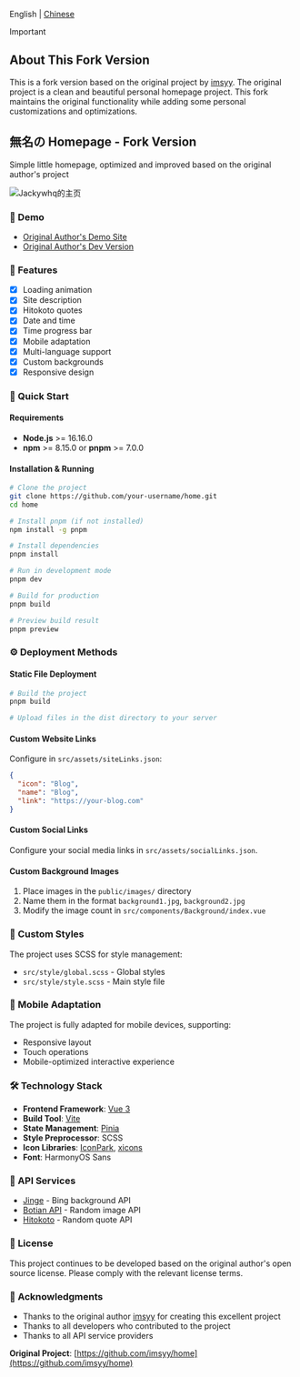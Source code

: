 English | [Chinese](./README.md)

> [!IMPORTANT]
> ## About This Fork Version
> This is a fork version based on the original project by [imsyy](https://github.com/imsyy/home). The original project is a clean and beautiful personal homepage project. This fork maintains the original functionality while adding some personal customizations and optimizations.
>

<p>
<strong><h2>無名の Homepage - Fork Version</h2></strong>
Simple little homepage, optimized and improved based on the original author's project
</p>

![Jackywhq的主页](/screenshots/home.png)

### 👀 Demo
- [Original Author's Demo Site](https://www.imsyy.top)
- [Original Author's Dev Version](https://home-imsyy.vercel.app)

### 🎉 Features

- [x] Loading animation
- [x] Site description
- [x] Hitokoto quotes
- [x] Date and time
- [x] Time progress bar
- [x] Mobile adaptation
- [x] Multi-language support
- [x] Custom backgrounds
- [x] Responsive design

### 🚀 Quick Start

#### Requirements

- **Node.js** >= 16.16.0
- **npm** >= 8.15.0 or **pnpm** >= 7.0.0

#### Installation & Running

```bash
# Clone the project
git clone https://github.com/your-username/home.git
cd home

# Install pnpm (if not installed)
npm install -g pnpm

# Install dependencies
pnpm install

# Run in development mode
pnpm dev

# Build for production
pnpm build

# Preview build result
pnpm preview
```

### ⚙️ Deployment Methods
#### Static File Deployment

```bash
# Build the project
pnpm build

# Upload files in the dist directory to your server
```

#### Custom Website Links

Configure in `src/assets/siteLinks.json`:

```json
{
  "icon": "Blog",
  "name": "Blog",
  "link": "https://your-blog.com"
}
```

#### Custom Social Links

Configure your social media links in `src/assets/socialLinks.json`.

#### Custom Background Images

1. Place images in the `public/images/` directory
2. Name them in the format `background1.jpg`, `background2.jpg`
3. Modify the image count in `src/components/Background/index.vue`



### 🎨 Custom Styles

The project uses SCSS for style management:

- `src/style/global.scss` - Global styles
- `src/style/style.scss` - Main style file

### 📱 Mobile Adaptation

The project is fully adapted for mobile devices, supporting:

- Responsive layout
- Touch operations
- Mobile-optimized interactive experience

### 🛠️ Technology Stack

- **Frontend Framework**: [Vue 3](https://vuejs.org/)
- **Build Tool**: [Vite](https://vitejs.dev/)
- **State Management**: [Pinia](https://pinia.vuejs.org/)
- **Style Preprocessor**: SCSS
- **Icon Libraries**: [IconPark](https://iconpark.oceanengine.com/), [xicons](https://xicons.org/)
- **Font**: HarmonyOS Sans

### 📡 API Services

- [Jinge](https://api.dujin.org/) - Bing background API
- [Botian API](https://api.btstu.cn/) - Random image API
- [Hitokoto](https://hitokoto.cn/) - Random quote API



### 📄 License

This project continues to be developed based on the original author's open source license. Please comply with the relevant license terms.

### 🙏 Acknowledgments

- Thanks to the original author [imsyy](https://github.com/imsyy) for creating this excellent project
- Thanks to all developers who contributed to the project
- Thanks to all API service providers


**Original Project**: [https://github.com/imsyy/home](https://github.com/imsyy/home)
